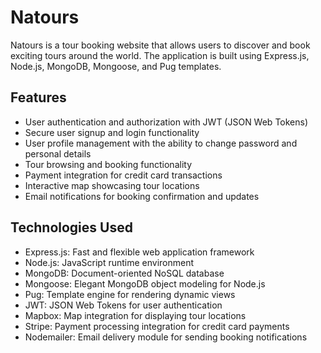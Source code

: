 # Natours

Natours is a tour booking website that allows users to discover and book exciting tours around the world. The application is built using Express.js, Node.js, MongoDB, Mongoose, and Pug templates.

## Features

- User authentication and authorization with JWT (JSON Web Tokens)
- Secure user signup and login functionality
- User profile management with the ability to change password and personal details
- Tour browsing and booking functionality
- Payment integration for credit card transactions
- Interactive map showcasing tour locations
- Email notifications for booking confirmation and updates

## Technologies Used

- Express.js: Fast and flexible web application framework
- Node.js: JavaScript runtime environment
- MongoDB: Document-oriented NoSQL database
- Mongoose: Elegant MongoDB object modeling for Node.js
- Pug: Template engine for rendering dynamic views
- JWT: JSON Web Tokens for user authentication
- Mapbox: Map integration for displaying tour locations
- Stripe: Payment processing integration for credit card payments
- Nodemailer: Email delivery module for sending booking notifications
